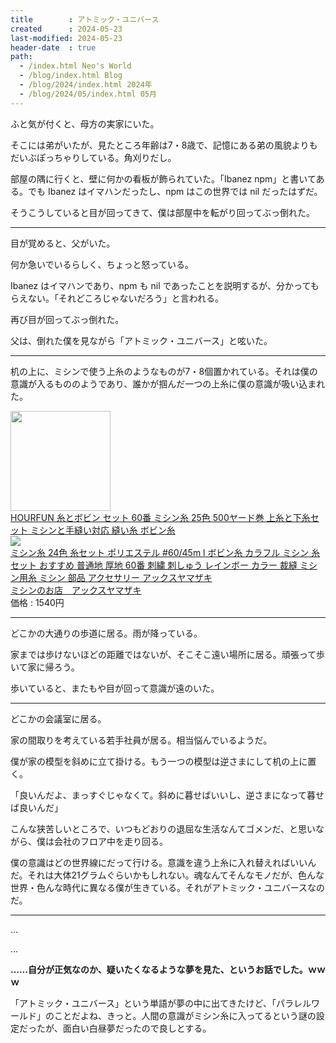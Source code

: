 ```yaml
---
title        : アトミック・ユニバース
created      : 2024-05-23
last-modified: 2024-05-23
header-date  : true
path:
  - /index.html Neo's World
  - /blog/index.html Blog
  - /blog/2024/index.html 2024年
  - /blog/2024/05/index.html 05月
---
```


ふと気が付くと、母方の実家にいた。

そこには弟がいたが、見たところ年齢は7・8歳で、記憶にある弟の風貌よりもだいぶぽっちゃりしている。角刈りだし。

部屋の隅に行くと、壁に何かの看板が飾られていた。「Ibanez npm」と書いてある。でも Ibanez はイマハンだったし、npm はこの世界では nil だったはずだ。

そうこうしていると目が回ってきて、僕は部屋中を転がり回ってぶっ倒れた。

---

目が覚めると、父がいた。

何か急いでいるらしく、ちょっと怒っている。

Ibanez はイマハンであり、npm も nil であったことを説明するが、分かってもらえない。「それどころじゃないだろう」と言われる。

再び目が回ってぶっ倒れた。

父は、倒れた僕を見ながら「アトミック・ユニバース」と呟いた。

---

机の上に、ミシンで使う上糸のようなものが7・8個置かれている。それは僕の意識が入るもののようであり、誰かが掴んだ一つの上糸に僕の意識が吸い込まれた。

<div class="ad-amazon">
  <div class="ad-amazon-image">
    <a href="https://www.amazon.co.jp/dp/B0CNYJ3N73?tag=neos21-22&amp;linkCode=osi&amp;th=1&amp;psc=1">
      <img src="https://m.media-amazon.com/images/I/41Dl-5WL00L._SL160_.jpg" width="160" height="160">
    </a>
  </div>
  <div class="ad-amazon-info">
    <div class="ad-amazon-title">
      <a href="https://www.amazon.co.jp/dp/B0CNYJ3N73?tag=neos21-22&amp;linkCode=osi&amp;th=1&amp;psc=1">HOURFUN 糸とボビン セット 60番 ミシン糸 25色 500ヤード巻 上糸と下糸セット ミシンと手縫い対応 縫い糸 ボビン糸</a>
    </div>
  </div>
</div>

<div class="ad-rakuten">
  <div class="ad-rakuten-image">
    <a href="https://hb.afl.rakuten.co.jp/hgc/g00pl2o2.waxycc51.g00pl2o2.waxyd773/?pc=https%3A%2F%2Fitem.rakuten.co.jp%2Faxe%2F10000064%2F&amp;m=http%3A%2F%2Fm.rakuten.co.jp%2Faxe%2Fi%2F10000064%2F">
      <img src="https://thumbnail.image.rakuten.co.jp/@0_mall/axe/cabinet/thum/24i.jpg?_ex=128x128">
    </a>
  </div>
  <div class="ad-rakuten-info">
    <div class="ad-rakuten-title">
      <a href="https://hb.afl.rakuten.co.jp/hgc/g00pl2o2.waxycc51.g00pl2o2.waxyd773/?pc=https%3A%2F%2Fitem.rakuten.co.jp%2Faxe%2F10000064%2F&amp;m=http%3A%2F%2Fm.rakuten.co.jp%2Faxe%2Fi%2F10000064%2F">ミシン糸 24色 糸セット ポリエステル #60/45m l ボビン糸 カラフル ミシン 糸 セット おすすめ 普通地 厚地 60番 刺繍 刺しゅう レインボー カラー 裁縫 ミシン用糸 ミシン 部品 アクセサリー アックスヤマザキ</a>
    </div>
    <div class="ad-rakuten-shop">
      <a href="https://hb.afl.rakuten.co.jp/hgc/g00pl2o2.waxycc51.g00pl2o2.waxyd773/?pc=https%3A%2F%2Fwww.rakuten.co.jp%2Faxe%2F&amp;m=http%3A%2F%2Fm.rakuten.co.jp%2Faxe%2F">ミシンのお店　アックスヤマザキ</a>
    </div>
    <div class="ad-rakuten-price">価格 : 1540円</div>
  </div>
</div>

---

どこかの大通りの歩道に居る。雨が降っている。

家までは歩けないほどの距離ではないが、そこそこ遠い場所に居る。頑張って歩いて家に帰ろう。

歩いていると、またもや目が回って意識が遠のいた。

---

どこかの会議室に居る。

家の間取りを考えている若手社員が居る。相当悩んでいるようだ。

僕が家の模型を斜めに立て掛ける。もう一つの模型は逆さまにして机の上に置く。

「良いんだよ、まっすぐじゃなくて。斜めに暮せばいいし、逆さまになって暮せば良いんだ」

こんな狭苦しいところで、いつもどおりの退屈な生活なんてゴメンだ、と思いながら、僕は会社のフロア中を走り回る。

僕の意識はどの世界線にだって行ける。意識を違う上糸に入れ替えればいいんだ。それは大体21グラムぐらいかもしれない。魂なんてそんなモノだが、色んな世界・色んな時代に異なる僕が生きている。それがアトミック・ユニバースなのだ。

---

…

…

**……自分が正気なのか、疑いたくなるような夢を見た、というお話でした。ｗｗｗ**

「アトミック・ユニバース」という単語が夢の中に出てきたけど、「パラレルワールド」のことだよね、きっと。人間の意識がミシン糸に入ってるという謎の設定だったが、面白い白昼夢だったので良しとする。
